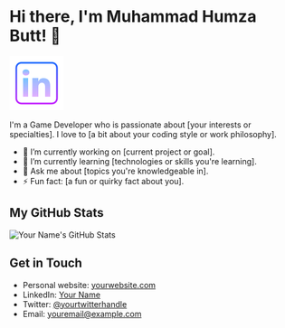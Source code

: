 # Hi there, I'm Muhammad Humza Butt! 👋

<a href="https://www.linkedin.com/in/muhammad-humza-butt">
  <img src="icons/linkedin-96.png" alt="LinkedIn" width="96" height="96">
</a>

I'm a Game Developer who is passionate about [your interests or specialties]. I love to [a bit about your coding style or work philosophy].

- 🔭 I’m currently working on [current project or goal].
- 🌱 I’m currently learning [technologies or skills you're learning].
- 💬 Ask me about [topics you're knowledgeable in].
- ⚡ Fun fact: [a fun or quirky fact about you].

## My GitHub Stats

![Your Name's GitHub Stats](https://github-readme-stats.vercel.app/api?username=humza-13&show_icons=true)

## Get in Touch

- Personal website: [yourwebsite.com](https://yourwebsite.com)
- LinkedIn: [Your Name](https://www.linkedin.com/in/yourusername/)
- Twitter: [@yourtwitterhandle](https://twitter.com/yourtwitterhandle)
- Email: [youremail@example.com](mailto:youremail@example.com)
